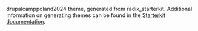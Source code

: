 drupalcamppoland2024 theme, generated from radix_starterkit. Additional information on generating themes can be found in the [Starterkit documentation](https://www.drupal.org/docs/core-modules-and-themes/core-themes/starterkit-theme).